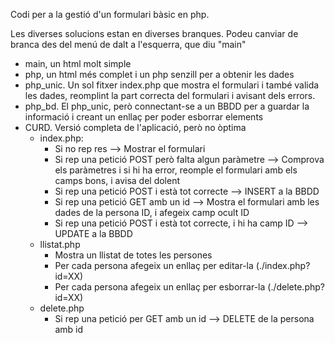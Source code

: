Codi per a la gestió d'un formulari bàsic en php.

Les diverses solucions estan en diverses branques. Podeu canviar de branca des del menú de dalt a l'esquerra, que diu "main"

  * main, un html molt simple
  * php, un html més complet i un php senzill per a obtenir les dades
  * php_unic. Un sol fitxer index.php que mostra el formulari i també valida les dades, reomplint la part correcta del formulari i avisant dels errors.
  * php_bd. El php_unic, però connectant-se a un BBDD per a guardar la informació i creant un enllaç per poder esborrar elements
  * CURD. Versió completa de l'aplicació, però no òptima
    * index.php:
       * Si no rep res --> Mostrar el formulari
       * Si rep una petició POST però falta algun paràmetre --> Comprova els paràmetres i si hi ha error, reomple el formulari amb els camps bons, i avisa del dolent
       * Si rep una petició POST i està tot correcte --> INSERT a la BBDD
       * Si rep una petició GET amb un id --> Mostra el formulari amb les dades de la persona ID, i afegeix camp ocult ID
       * Si rep una petició POST i està tot correcte, i hi ha camp ID --> UPDATE a la BBDD
    * llistat.php
      * Mostra un llistat de totes les persones
      * Per cada persona afegeix un enllaç per editar-la (./index.php?id=XX)
      * Per cada persona afegeix un enllaç per esborrar-la (./delete.php?id=XX)
    * delete.php
      * Si rep una petició per GET amb un id --> DELETE de la persona amb id
